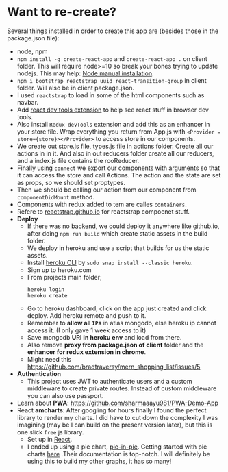 # Want to re-create?

Several things installed in order to create this app are (besides those in the package.json file):

- node, npm
- `npm install -g create-react-app` and `create-react-app .` on client folder. This will require node>=10 so break your bones trying to update nodejs. This may help: [Node manual installation](https://github.com/nodesource/distributions/blob/master/README.md#manual-installation).
- `npm i bootstrap reactstrap uuid react-transition-group` in client folder. Will also be in client package.json.
- I used `reactstrap` to load in some of the html components such as navbar.
- Add [react dev tools extension](https://chrome.google.com/webstore/detail/react-developer-tools/fmkadmapgofadopljbjfkapdkoienihi?hl=en) to help see react stuff in browser dev tools.
- Also install `Redux devTools` extension and add this as an enhancer in your store file. Wrap everything you return from App.js with `<Provider = store={store}></Provider>` to access store in our components.
- We create out store.js file, types.js file in actions folder. Create all our actions in in it. And also in out reducers folder create all our reducers, and a index.js file contains the rooReducer.
- Finally using `connect` we export our components with arguments so that it can access the store and call Actions. The action and the state are set as props, so we should set proptypes.
- Then we should be calling our action from our component from `componentDidMount` method.
- Components with redux added to tem are calles `containers`.
- Refere to [reactstrap.github.io](https://reactstrap.github.io/) for reactstrap compoenet stuff.
- **Deploy**
  - If there was no backend, we could deploy it anywhere like github.io, after doing `npm run build` which create static assets in the build folder.
  - We deploy in heroku and use a script that builds for us the static assets.
  - Install [heroku CLI](https://devcenter.heroku.com/articles/heroku-cli#download-and-install) by `sudo snap install --classic heroku`.
  - Sign up to heroku.com
  - From projects main folder;
    ```
    heroku login
    heroku create
    ```
  - Go to heroku dashboard, click on the app just created and click deploy. Add heroku remote and push to it.
  - Remember to **allow all `IP`s** in atlas mongodb, else heroku ip cannot access it. (I only gave 1 week access to it)
  - Save mongodb **URI in heroku env** and load from there.
  - Also remove **proxy from package.json of client** folder and the **enhancer for redux extension in chrome**.
  - Might need this https://github.com/bradtraversy/mern_shopping_list/issues/5
- **Authentication**
  - This project uses JWT to authenticate users and a custom middleware to create private routes. Instead of custom middleware you can also use passport.
- Learn about **PWA**: https://github.com/sharmaaayu981/PWA-Demo-App
- React **amcharts**: After googling for hours finally I found the perfect library to render my charts. I did have to cut down the complexity I was imagining (may be I can build on the present version later), but this is one slick `free` js library.
  - Set up in [React](https://www.amcharts.com/docs/v4/getting-started/integrations/using-react/).
  - I ended up using a pie chart, [pie-in-pie](https://www.amcharts.com/demos/pie-of-a-pie/). Getting started with pie charts [here](https://www.amcharts.com/docs/v4/chart-types/pie-chart/) .Their documentation is top-notch. I will definitely be using this to build my other graphs, it has so many!
